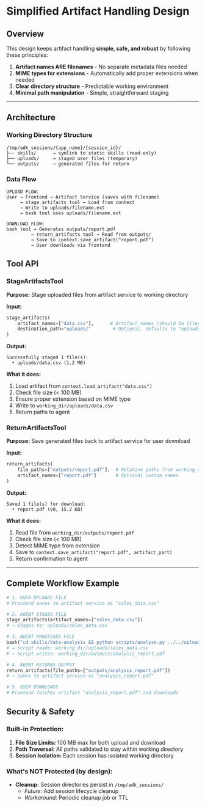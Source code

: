 # Simplified Artifact Handling Design

## Overview

This design keeps artifact handling **simple, safe, and robust** by following these principles:

1. **Artifact names ARE filenames** - No separate metadata files needed
2. **MIME types for extensions** - Automatically add proper extensions when needed
3. **Clear directory structure** - Predictable working environment
4. **Minimal path manipulation** - Simple, straightforward staging

---

## Architecture

### Working Directory Structure

```
/tmp/adk_sessions/{app_name}/{session_id}/
├── skills/      → symlink to static skills (read-only)
├── uploads/     → staged user files (temporary)
└── outputs/     → generated files for return
```

### Data Flow

```
UPLOAD FLOW:
User → Frontend → Artifact Service (saves with filename)
     → stage_artifacts tool → Load from context
     → Write to uploads/filename.ext
     → bash tool uses uploads/filename.ext

DOWNLOAD FLOW:
bash tool → Generates outputs/report.pdf
         → return_artifacts tool → Read from outputs/
         → Save to context.save_artifact("report.pdf")
         → User downloads via frontend
```

## Tool API

### StageArtifactsTool

**Purpose:** Stage uploaded files from artifact service to working directory

**Input:**

```python
stage_artifacts(
    artifact_names=["data.csv"],      # Artifact names (should be filenames)
    destination_path="uploads/"        # Optional, defaults to "uploads/"
)
```

**Output:**

```
Successfully staged 1 file(s):
  • uploads/data.csv (1.2 MB)
```

**What it does:**

1. Load artifact from `context.load_artifact("data.csv")`
2. Check file size (< 100 MB)
3. Ensure proper extension based on MIME type
4. Write to `working_dir/uploads/data.csv`
5. Return paths to agent

### ReturnArtifactsTool

**Purpose:** Save generated files back to artifact service for user download

**Input:**

```python
return_artifacts(
    file_paths=["outputs/report.pdf"],  # Relative paths from working_dir
    artifact_names=["report.pdf"]       # Optional custom names
)
```

**Output:**

```
Saved 1 file(s) for download:
  • report.pdf (v0, 15.2 KB)
```

**What it does:**

1. Read file from `working_dir/outputs/report.pdf`
2. Check file size (< 100 MB)
3. Detect MIME type from extension
4. Save to `context.save_artifact("report.pdf", artifact_part)`
5. Return confirmation to agent

---

## Complete Workflow Example

```python
# 1. USER UPLOADS FILE
# Frontend saves to artifact service as "sales_data.csv"

# 2. AGENT STAGES FILE
stage_artifacts(artifact_names=["sales_data.csv"])
# → Stages to: uploads/sales_data.csv

# 3. AGENT PROCESSES FILE
bash("cd skills/data-analysis && python scripts/analyze.py ../../uploads/sales_data.csv")
# → Script reads: working_dir/uploads/sales_data.csv
# → Script writes: working_dir/outputs/analysis_report.pdf

# 4. AGENT RETURNS OUTPUT
return_artifacts(file_paths=["outputs/analysis_report.pdf"])
# → Saves to artifact service as "analysis_report.pdf"

# 5. USER DOWNLOADS
# Frontend fetches artifact "analysis_report.pdf" and downloads
```

## Security & Safety

### Built-in Protection:

1. **File Size Limits:** 100 MB max for both upload and download
2. **Path Traversal:** All paths validated to stay within working directory
3. **Session Isolation:** Each session has isolated working directory

### What's NOT Protected (by design):

- **Cleanup:** Session directories persist in `/tmp/adk_sessions/`
  - _Future:_ Add session lifecycle cleanup
  - _Workaround:_ Periodic cleanup job or TTL
